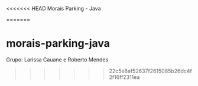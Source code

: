 <<<<<<< HEAD
Morais Parking - Java

=======
# morais-parking-java

Grupo: Larissa Cauane e Roberto Mendes
>>>>>>> 22c5e8af52637f2615085b26dc4f2f16ff2311ea
